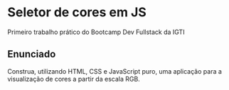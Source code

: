 # Seletor de cores em JS
Primeiro trabalho prático do Bootcamp Dev Fullstack da IGTI

## Enunciado

Construa, utilizando HTML, CSS e JavaScript puro, uma aplicação para a visualização de cores a partir da escala RGB.
